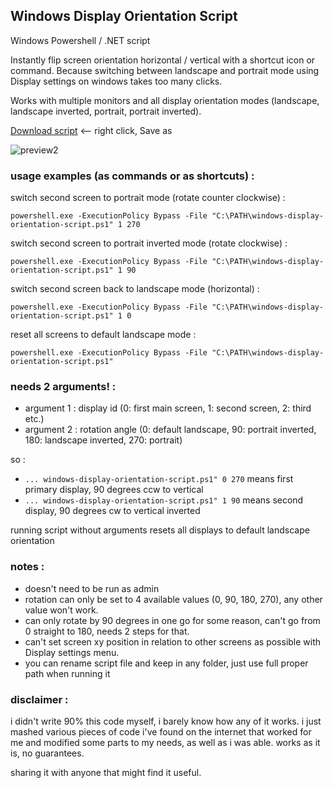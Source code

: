 ## Windows Display Orientation Script

Windows Powershell / .NET script

Instantly flip screen orientation horizontal / vertical with a shortcut icon or command. Because switching between landscape and portrait mode using Display settings on windows takes too many clicks.

Works with multiple monitors and all display orientation modes (landscape, landscape inverted, portrait, portrait inverted).


[Download script](https://raw.githubusercontent.com/gmiwoj/Windows-Display-Orientation-Script/main/windows-display-orientation-script.ps1) <-- right click, Save as



![preview2](https://support.content.office.net/en-us/media/96e92630-bbfe-4292-bbfc-fbb4a4908c8e.png)



### usage examples (as commands or as shortcuts) :

switch second screen to portrait mode (rotate counter clockwise) :

`powershell.exe -ExecutionPolicy Bypass -File "C:\PATH\windows-display-orientation-script.ps1" 1 270`

switch second screen to portrait inverted mode (rotate clockwise) :

`powershell.exe -ExecutionPolicy Bypass -File "C:\PATH\windows-display-orientation-script.ps1" 1 90`

switch second screen back to landscape mode (horizontal) :

`powershell.exe -ExecutionPolicy Bypass -File "C:\PATH\windows-display-orientation-script.ps1" 1 0`

reset all screens to default landscape mode :

`powershell.exe -ExecutionPolicy Bypass -File "C:\PATH\windows-display-orientation-script.ps1"`


### needs 2 arguments! :
- argument 1 : display id (0: first main screen, 1: second screen, 2: third etc.)
- argument 2 : rotation angle (0: default landscape, 90: portrait inverted, 180: landscape inverted, 270: portrait) 

so :

- `... windows-display-orientation-script.ps1" 0 270` means first primary display, 90 degrees ccw to vertical
- `... windows-display-orientation-script.ps1" 1 90`  means second display, 90 degrees cw to vertical inverted

running script without arguments resets all displays to default landscape orientation


### notes :

- doesn't need to be run as admin
- rotation can only be set to 4 available values (0, 90, 180, 270), any other value won't work. 
- can only rotate by 90 degrees in one go for some reason, can't go from 0 straight to 180, needs 2 steps for that.
- can't set screen xy position in relation to other screens as possible with Display settings menu. 
- you can rename script file and keep in any folder, just use full proper path when running it


### disclaimer :

i didn't write 90% this code myself, i barely know how any of it works. i just mashed various pieces of code i've found on the internet that worked for me and modified some parts to my needs, as well as i was able. works as it is, no guarantees. 

sharing it with anyone that might find it useful.
